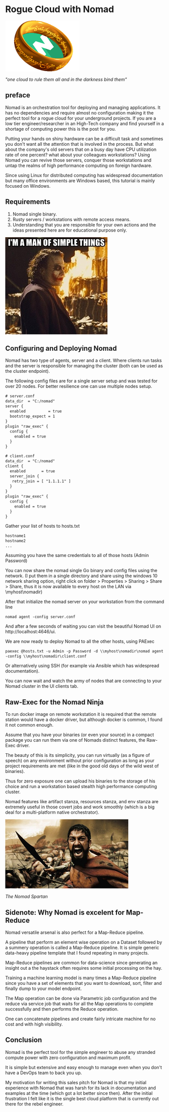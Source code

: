 # Rogue Cloud with Nomad
!["one cloud to rule them all and in the darkness bind them"](one_cloud_to_rule_them_all.png)

*"one cloud to rule them all and in the darkness bind them"*

## preface
Nomad is an orchestration tool for deploying and managing applications. It has no dependencies and require almost no configuration making it the perfect tool for a rogue cloud for your underground projects.
If you are a low tier engineer/researcher in an High-Tech company and find yourself in a shortage of computing power this is the post for you. 

Putting your hands on shiny hardware can be a difficult task and sometimes you don't want all the attention that is involved in the process. But what about the company's old servers that on a busy day have CPU utilization rate of one percent? what about your colleagues workstations? Using Nomad you can revive those servers, conquer those workstations and untap the realms of high performance computing on foreign hardware.

Since using Linux for distributed computing has widespread documentation but many office environments are Windows based, this tutorial is mainly focused on Windows.

## Requirements

1. Nomad single binary.
2. Rusty servers / workstations with remote access means. 
3. Understanding that you are responsible for your own actions and the ideas presented here are for educational purpose only.

![](i_am_a_man_of_simple_things.jpeg)

## Configuring and Deploying Nomad

Nomad has two type of agents, server and a client. Where clients run tasks and the server is responsible for managing the cluster (both can be used as the cluster endpoint). 

The following config files are for a single server setup and was tested for over 20 nodes. For better resilience one can use multiple nodes setup.

```
# server.conf
data_dir  = "C:/nomad"
server {
  enabled          = true
  bootstrap_expect = 1
}
plugin "raw_exec" {
  config {
    enabled = true
  }
}
```

```
# client.conf
data_dir  = "C:/nomad"
client {
  enabled       = true
  server_join {
   retry_join = [ "1.1.1.1" ]
  }
}
plugin "raw_exec" {
  config {
    enabled = true
  }
}
```

Gather your list of hosts to hosts.txt

```
hostname1
hostname2
...
```

Assuming you have the same credentials to all of those hosts (Admin Password)

You can now share the nomad single Go binary and config files using the network. (I put them in a single directory and share using the windows 10 network sharing option, right click on folder > Properties > Sharing > Share > Share, thus it is now available to every host on the LAN via \\myhost\nomadir)

After that initialize the nomad server on your workstation from the command line

```
nomad agent -config server.conf
```

And after a few seconds of waiting you can visit the beautiful Nomad UI on http://localhost:4646/ui.

We are now ready to deploy Nomad to all the other hosts, using PAExec

```
paexec @hosts.txt -u Admin -p Password -d \\myhost\nomadir\nomad agent -config \\myhost\nomadir\client.conf
```

Or alternatively using SSH (for example via Ansible which has widespread documentation).

You can now wait and watch the army of nodes that are connecting to your Nomad cluster in the UI clients tab.

## Raw-Exec for the Nomad Ninja
To run docker image on remote workstation it is required that the remote station would have a docker driver, but although docker is common, I found it not common enough. 

Assume that you have your binaries (or even your source) in a compact package you can run them via one of Nomads distinct features, the Raw-Exec driver.

The beauty of this is its simplicity, you can run virtually (as a figure of speech) on any environment without prior configuration as long as your project requirements are met (like in the good old days of the wild west of binaries).

Thus for zero exposure one can upload his binaries to the storage of his choice and run a workstation based stealth high performance computing cluster.

Nomad features like artifact stanza, resources stanza, and env stanza are extremely useful in those covert jobs and work smoothly (which is a big deal for a multi-platform native orchestrator).

![](spartan.jpg)

*The Nomad Spartan*

## Sidenote: Why Nomad is excelent for Map-Reduce
Nomad versatile arsenal is also perfect for a Map-Reduce pipeline.

A pipeline that perform an element wise operation on a Dataset followed by a summery operation is called a Map-Reduce pipeline. It is simple generic data-heavy pipeline template that I found repeating in many projects.

Map-Reduce pipelines are common for data-science since generating an insight out a the haystack often requires some initial processing on the hay.

Training a machine learning model is many times a Map-Reduce pipeline since you have a set of elements that you want to download, sort, filter and finally dump to your model endpoint.

The Map operation can be done via Parametric job configuration and the reduce via service job that waits for all the Map operations to complete successfully and then performs the Reduce operation. 

One can concatenate pipelines and create fairly intricate machine for no cost and with high visibility.

## Conclusion

Nomad is the perfect tool for the simple engineer to abuse any stranded compute power with zero configuration and maximum profit.

It is simple but extensive and easy enough to manage even when you don't have a DevOps team to back you up.

My motivation for writing this sales pitch for Nomad is that my initial experience with Nomad that was harsh for its lack in documentation and examples at the time (which got a lot better since then). After the initial frustration I felt like it is the single best cloud platform that is currently out there for the rebel engineer.
